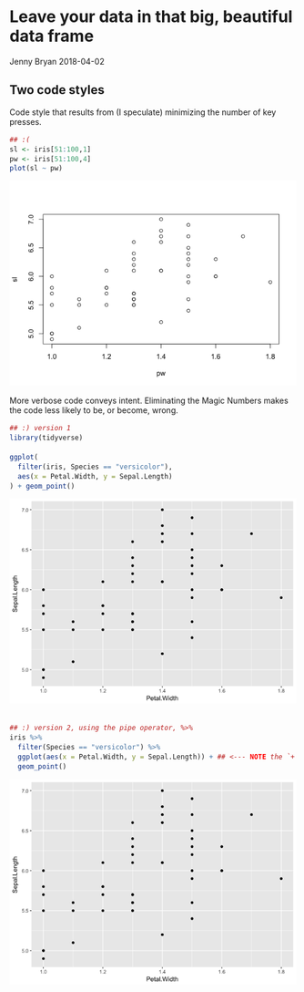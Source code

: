 Leave your data in that big, beautiful data frame
================
Jenny Bryan
2018-04-02

## Two code styles

Code style that results from (I speculate) minimizing the number of key
presses.

``` r
## :(
sl <- iris[51:100,1]
pw <- iris[51:100,4]
plot(sl ~ pw)
```

![](ex01_leave-it-in-the-data-frame_files/figure-gfm/unnamed-chunk-2-1.png)<!-- -->

More verbose code conveys intent. Eliminating the Magic Numbers makes
the code less likely to be, or become, wrong.

``` r
## :) version 1
library(tidyverse)

ggplot(
  filter(iris, Species == "versicolor"),
  aes(x = Petal.Width, y = Sepal.Length)
) + geom_point()
```

![](ex01_leave-it-in-the-data-frame_files/figure-gfm/unnamed-chunk-3-1.png)<!-- -->

``` r

## :) version 2, using the pipe operator, %>%
iris %>%
  filter(Species == "versicolor") %>%
  ggplot(aes(x = Petal.Width, y = Sepal.Length)) + ## <--- NOTE the `+` sign!!
  geom_point()
```

![](ex01_leave-it-in-the-data-frame_files/figure-gfm/unnamed-chunk-3-2.png)<!-- -->
